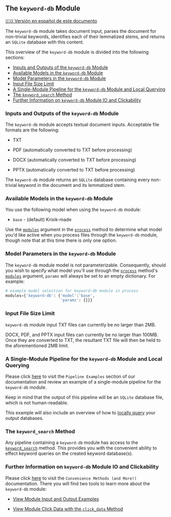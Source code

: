 ## The `keyword-db` Module
[🇨🇴 Versión en español de este documento](https://krixik-docs.readthedocs.io/es-main/modulos/modulos_de_bases_de_datos/modulo_keyword-db_base_de_datos_de_palabras_clave/)

The `keyword-db` module takes document input, parses the document for non-trivial keywords, identifies each of their lemmatized stems, and returns an `SQLite` database with this content.

This overview of the `keyword-db` module is divided into the following sections:

- [Inputs and Outputs of the `keyword-db` Module](#inputs-and-outputs-of-the-keyword-db-module)
- [Available Models in the `keyword-db` Module](#available-models-in-the-keyword-db-module)
- [Model Parameters in the `keyword-db` Module](#model-parameters-in-the-keyword-db-module)
- [Input File Size Limit](#input-file-size-limit)
- [A Single-Module Pipeline for the `keyword-db` Module and Local Querying](#a-single-module-pipeline-for-the-keyword-db-module-and-local-querying)
- [The `keyword_search` Method](#the-keyword_search-method)
- [Further Information on `keyword-db` Module IO and Clickability](#further-information-on-keyword-db-module-io-and-clickability)

### Inputs and Outputs of the `keyword-db` Module

The `keyword-db` module accepts textual document inputs. Acceptable file formats are the following:

- TXT

- PDF (automatically converted to TXT before processing)

- DOCX (automatically converted to TXT before processing)

- PPTX (automatically converted to TXT before processing)

The `keyword-db` module returns an `SQLite` database containing every non-trivial keyword in the document and its lemmatized stem.

### Available Models in the `keyword-db` Module

You use the following model when using the `keyword-db` module:

- `base` - (default) Krixik-made

Use the [`modules`](../../system/parameters_processing_files_through_pipelines/process_method.md#selecting-models-via-the-modules-argument) argument in the [`process`](../../system/parameters_processing_files_through_pipelines/process_method.md) method to determine what model you'd like active when you process files through the `keyword-db` module, though note that at this time there is only one option.

### Model Parameters in the `keyword-db` Module

The `keyword-db` module model is not parameterizable. Consequently, should you wish to specify what model you'll use through the [`process`](../../system/parameters_processing_files_through_pipelines/process_method.md) method's [`modules`](../../system/parameters_processing_files_through_pipelines/process_method.md#selecting-models-via-the-modules-argument) argument, `params` will always be set to an empty dictionary. For example:

```python
# example model selection for keyword-db module in process
modules={'keyword-db': {'model':'base',
                        'params': {}}}
```

### Input File Size Limit

`keyword-db` module input TXT files can currently be no larger than 2MB.

DOCX, PDF, and PPTX input files can currently be no larger than 100MB. Once they are converted to TXT, the resultant TXT file will then be held to the aforementioned 2MB limit.

### A Single-Module Pipeline for the `keyword-db` Module and Local Querying

Please click [here](../../examples/single_module_pipelines/single_keyword-db.md) to visit the `Pipeline Examples` section of our documentation and review an example of a single-module pipeline for the `keyword-db` module.

Keep in mind that the output of this pipeline will be an `SQLite` database file, which is not human-readable.

This example will also include an overview of how to [locally query](../../examples/single_module_pipelines/single_keyword-db.md#querying-output-databases-locally) your output databases.

### The `keyword_search` Method

Any pipeline containing a `keyword-db` module has access to the [`keyword_search`](../../system/search_methods/keyword_search_method.md) method. This provides you with the convenient ability to effect keyword queries on the created keyword database(s).

### Further Information on `keyword-db` Module IO and Clickability

Please click [here](../../system/convenience_methods/convenience_methods.md) to visit the `Convenience Methods (and More!)` documentation. There you will find two tools to learn more about the `keyword-db` module:

- [View Module Input and Output Examples](../../system/convenience_methods/convenience_methods.md#view-module-input-and-output-examples)

- [View Module Click Data with the `click_data` Method](../../system/convenience_methods/convenience_methods.md#view-module-click-data-with-the-click_data-method)
